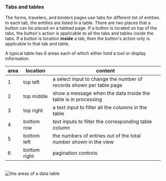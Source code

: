 ###  Tabs and tables
The forms, travelers, and binders pages use tabs for different list of entities. In each tab, the entities are listed in a table. There are two places that a button can be placed on a tabbed page. If a button is located on top of the tabs, the button's action is applicable to all the tabs and tables inside the tabs. If a button is location **inside** a tab, then the button's action only is applicable to that tab and table. 

A typical table has 6 areas each of which either hold a tool or display information. 

|area | location | content|
|---------| --------|-------- |
|1 | top left | a select input to change the number of records shown per table page |
|2 | top middle | show a message when the data inside the table is in processing |
|3 | top right | a text input to filter all the columns in the table |
|4 | bottom row | text inputs to filter the corresponding table column |
|5 | bottom left | the numbers of entries out of the total number shown in the view |
|6 | bottom right | pagination controls |

</br>
<img src="../images/data-tables.png" alt="the areas of a data table">
